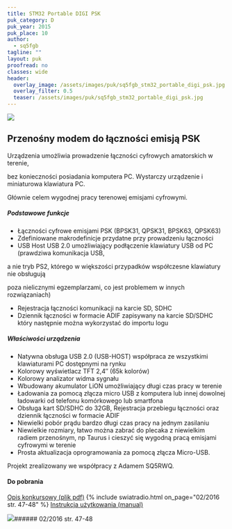 ```yaml
---
title: STM32 Portable DIGI PSK
puk_category: D
puk_year: 2015
puk_place: 10
author: 
  - sq5fgb
tagline: ""
layout: puk
proofread: no
classes: wide
header:
  overlay_image: /assets/images/puk/sq5fgb_stm32_portable_digi_psk.jpg
  overlay_filter: 0.5
  teaser: /assets/images/puk/sq5fgb_stm32_portable_digi_psk.jpg
---
```






 



![](assets/data/img/projects/2015-10-0.jpg) 



Przenośny modem do łączności emisją PSK
---------------------------------------





 Urządzenia umożliwia prowadzenie łączności cyfrowych amatorskich w terenie,

 bez konieczności posiadania komputera PC. Wystarczy urządzenie i miniaturowa klawiatura PC.

 Głównie celem wygodnej pracy terenowej emisjami cyfrowymi.




##### Podstawowe funkcje




* Łączności cyfrowe emisjami PSK (BPSK31, QPSK31, BPSK63, QPSK63)
* Zdefiniowane makrodefinicje przydatne przy prowadzeniu łączności
* USB Host USB 2.0 umożliwiający podłączenie klawiatury USB od PC (prawdziwa komunikacja USB,

 a nie tryb PS2, którego w większości przypadków współczesne klawiatury nie obsługują

 poza nielicznymi egzemplarzami, co jest problemem w innych rozwiązaniach)
* Rejestracja łączności komunikacji na karcie SD, SDHC
* Dziennik łączności w formacie ADIF zapisywany na karcie SD/SDHC który następnie można wykorzystać do importu logu




##### Właściwości urządzenia




* Natywna obsługa USB 2.0 (USB-HOST) współpraca ze wszystkimi klawiaturami PC dostępnymi na rynku
* Kolorowy wyświetlacz TFT 2,4″ (65k kolorów)
* Kolorowy analizator widma sygnału
* Wbudowany akumulator LiON umożliwiający długi czas pracy w terenie
* Ładowania za pomocą złącza micro USB z komputera lub innej dowolnej ładowarki od telefonu komórkowego lub smartfona
* Obsługa kart SD/SDHC do 32GB, Rejestracja przebiegu łączności oraz dziennik łączności w formacie ADIF
* Niewielki pobór prądu bardzo długi czas pracy na jednym zasilaniu
* Niewielkie rozmiary, łatwo można zabrać do plecaka z niewielkim radiem przenośnym, np Taurus i cieszyć się wygodną pracą emisjami cyfrowymi w terenie
* Prosta aktualizacja oprogramowania za pomocą złącza Micro-USB.






 Projekt zrealizowany we współpracy z Adamem SQ5RWQ.





#### Do pobrania

[Opis konkursowy (plik pdf)](/assets/bin/SQ5FGB_Modem-PSK.pdf)
{% include swiatradio.html on_page="02/2016 str. 47-48" %}
[Instrukcja użytkowania (manual)](/assets/bin/SQ5FGB_Kodek-PSK31-manual.pdf)




![](assets/img/logo/sr_logo_s.jpg)###### 02/2016 str. 47-48

 





 


